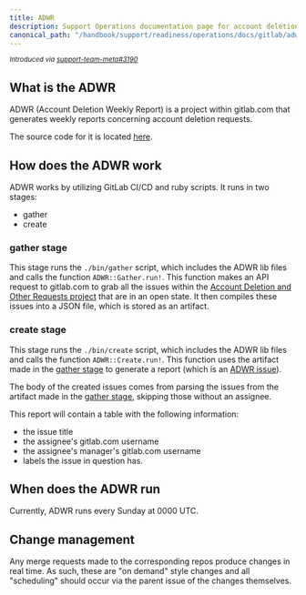```yaml
---
title: ADWR
description: Support Operations documentation page for account deletion weekly reports
canonical_path: "/handbook/support/readiness/operations/docs/gitlab/adwr"
---
```


<sup>*Introduced via [support-team-meta#3190](https://gitlab.com/gitlab-com/support/support-team-meta/-/issues/3190)*</sup>

## What is the ADWR

ADWR (Account Deletion Weekly Report) is a project within gitlab.com that
generates weekly reports concerning account deletion requests.

The source code for it is located
[here](https://gitlab.com/gitlab-com/support/toolbox/adwr).

## How does the ADWR work

ADWR works by utilizing GitLab CI/CD and ruby scripts. It runs in two stages:

- gather
- create

### gather stage

This stage runs the `./bin/gather` script, which includes the ADWR lib files and
calls the function `ADWR::Gather.run!`. This function makes an API request to
gitlab.com to grab all the issues within the
[Account Deletion and Other Requests project](https://gitlab.com/gitlab-com/gdpr-request)
that are in an open state. It then compiles these issues into a JSON file, which
is stored as an artifact.

### create stage

This stage runs the `./bin/create` script, which includes the ADWR lib files and
calls the function `ADWR::Create.run!`. This function uses the artifact made in
the [gather stage](#gather-stage) to generate a report (which is an
[ADWR issue](https://gitlab.com/gitlab-com/support/internal-requests/-/issues?scope=all&state=opened&label_name[]=ADWR)).

The body of the created issues comes from parsing the issues from the artifact
made in the [gather stage](#gather-stage), skipping those without an assignee.

This report will contain a table with the following information:

- the issue title
- the assignee's gitlab.com username
- the assignee's manager's gitlab.com username
- labels the issue in question has.

## When does the ADWR run

Currently, ADWR runs every Sunday at 0000 UTC.

## Change management

Any merge requests made to the corresponding repos produce changes in real time.
As such, these are "on demand" style changes and all "scheduling" should occur
via the parent issue of the changes themselves.
